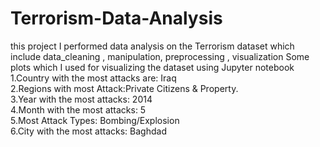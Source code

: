 # Terrorism-Data-Analysis
this project I performed data analysis on the Terrorism dataset which include data_cleaning , manipulation, preprocessing , visualization Some plots which I used for visualizing the dataset using Jupyter notebook
1.Country with the most attacks are: Iraq  
2.Regions with most Attack:Private Citizens & Property.  
3.Year with the most attacks: 2014  
4.Month with the most attacks: 5  
5.Most Attack Types: Bombing/Explosion  
6.City with the most attacks: Baghdad
